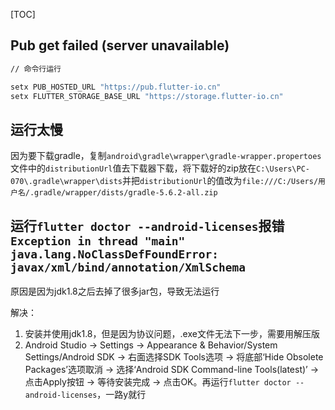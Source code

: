 [TOC]



## Pub get failed (server unavailable)

```bash
// 命令行运行

setx PUB_HOSTED_URL "https://pub.flutter-io.cn"
setx FLUTTER_STORAGE_BASE_URL "https://storage.flutter-io.cn"
```

## 运行太慢

因为要下载gradle，复制`android\gradle\wrapper\gradle-wrapper.propertoes`文件中的`distributionUrl`值去下载器下载，将下载好的zip放在`C:\Users\PC-070\.gradle\wrapper\dists`并把`distributionUrl`的值改为`file:///C:/Users/用户名/.gradle/wrapper/dists/gradle-5.6.2-all.zip`

## 运行`flutter doctor --android-licenses`报错`Exception in thread "main" java.lang.NoClassDefFoundError: javax/xml/bind/annotation/XmlSchema`

原因是因为jdk1.8之后去掉了很多jar包，导致无法运行

解决：

1. 安装并使用jdk1.8，但是因为协议问题，.exe文件无法下一步，需要用解压版
2. Android Studio -> Settings -> Appearance & Behavior/System Settings/Android SDK -> 右面选择SDK Tools选项 -> 将底部‘Hide Obsolete Packages’选项取消 -> 选择‘Android SDK Command-line Tools(latest)’ -> 点击Apply按钮 -> 等待安装完成 -> 点击OK。再运行`flutter doctor --android-licenses`，一路y就行